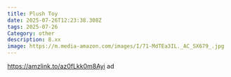 ```yaml
---
title: Plush Toy
date: 2025-07-26T12:23:38.308Z
tags: 2025-07-26
Category: other
description: 8.xx
image: https://m.media-amazon.com/images/I/71-MdTEa3IL._AC_SX679_.jpg
---
```

https://amzlink.to/az0fLkk0m8Ayi ad